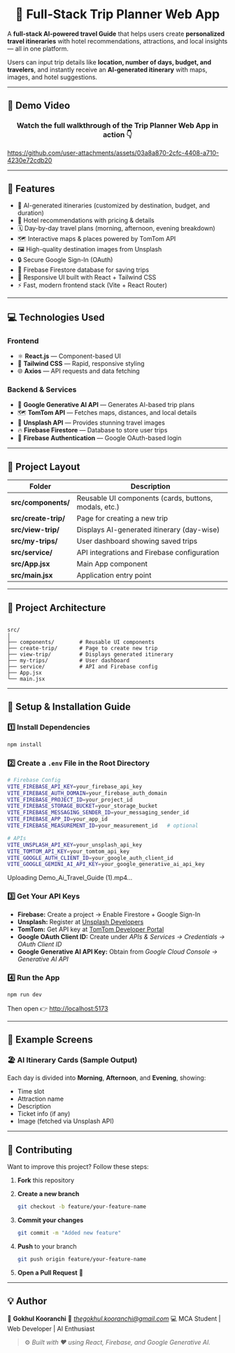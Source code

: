 <h1 align="center">🧭 Full-Stack Trip Planner Web App</h1>

A **full-stack AI-powered travel Guide** that helps users create **personalized travel itineraries** with hotel recommendations, attractions, and local insights — all in one platform.

Users can input trip details like **location, number of days, budget, and travelers**, and instantly receive an **AI-generated itinerary** with maps, images, and hotel suggestions.

---
## 🎥 Demo Video
<h3 align="center">Watch the full walkthrough of the Trip Planner Web App in action 👇  </h3>

https://github.com/user-attachments/assets/03a8a870-2cfc-4408-a710-4230e72cdb20

---



## 🚀 Features

- 🤖 AI-generated itineraries (customized by destination, budget, and duration)
- 🏨 Hotel recommendations with pricing & details
- 🗓️ Day-by-day travel plans (morning, afternoon, evening breakdown)
- 🗺️ Interactive maps & places powered by TomTom API
- 🖼️ High-quality destination images from Unsplash
- 🔒 Secure Google Sign-In (OAuth)
- 💾 Firebase Firestore database for saving trips
- 🎨 Responsive UI built with React + Tailwind CSS
- ⚡ Fast, modern frontend stack (Vite + React Router)

---

## 💻 Technologies Used

### **Frontend**
- ⚛️ **React.js** — Component-based UI  
- 🎨 **Tailwind CSS** — Rapid, responsive styling  
- 🌐 **Axios** — API requests and data fetching  

### **Backend & Services**
- 🧠 **Google Generative AI API** — Generates AI-based trip plans  
- 🗺️ **TomTom API** — Fetches maps, distances, and local details  
- 📸 **Unsplash API** — Provides stunning travel images  
- 🔥 **Firebase Firestore** — Database to store user trips  
- 🔐 **Firebase Authentication** — Google OAuth-based login  

---

## 📂 Project Layout

| Folder | Description |
|--------|--------------|
| **src/components/** | Reusable UI components (cards, buttons, modals, etc.) |
| **src/create-trip/** | Page for creating a new trip |
| **src/view-trip/** | Displays AI-generated itinerary (day-wise) |
| **src/my-trips/** | User dashboard showing saved trips |
| **src/service/** | API integrations and Firebase configuration |
| **src/App.jsx** | Main App component |
| **src/main.jsx** | Application entry point |

---

## 🧱 Project Architecture

```

src/
│
├── components/        # Reusable UI components
├── create-trip/       # Page to create new trip
├── view-trip/         # Displays generated itinerary
├── my-trips/          # User dashboard
├── service/           # API and Firebase config
├── App.jsx
└── main.jsx

````

---

## 🧾 Setup & Installation Guide

### 1️⃣ Install Dependencies

```bash
npm install
````

### 2️⃣ Create a `.env` File in the Root Directory

```bash
# Firebase Config
VITE_FIREBASE_API_KEY=your_firebase_api_key
VITE_FIREBASE_AUTH_DOMAIN=your_firebase_auth_domain
VITE_FIREBASE_PROJECT_ID=your_project_id
VITE_FIREBASE_STORAGE_BUCKET=your_storage_bucket
VITE_FIREBASE_MESSAGING_SENDER_ID=your_messaging_sender_id
VITE_FIREBASE_APP_ID=your_app_id
VITE_FIREBASE_MEASUREMENT_ID=your_measurement_id   # optional

# APIs
VITE_UNSPLASH_API_KEY=your_unsplash_api_key
VITE_TOMTOM_API_KEY=your_tomtom_api_key
VITE_GOOGLE_AUTH_CLIENT_ID=your_google_auth_client_id
VITE_GOOGLE_GEMINI_AI_API_KEY=your_google_generative_ai_api_key
```


Uploading Demo_Ai_Travel_Guide (1).mp4…


### 3️⃣ Get Your API Keys

* **Firebase:** Create a project → Enable Firestore + Google Sign-In
* **Unsplash:** Register at [Unsplash Developers](https://unsplash.com/developers)
* **TomTom:** Get API key at [TomTom Developer Portal](https://developer.tomtom.com/)
* **Google OAuth Client ID:** Create under *APIs & Services → Credentials → OAuth Client ID*
* **Google Generative AI API Key:** Obtain from *Google Cloud Console → Generative AI API*

### 4️⃣ Run the App

```bash
npm run dev
```

Then open 👉 [http://localhost:5173](http://localhost:5173)

---

## 📸 Example Screens

### 🏖️ AI Itinerary Cards (Sample Output)

Each day is divided into **Morning**, **Afternoon**, and **Evening**, showing:

* Time slot
* Attraction name
* Description
* Ticket info (if any)
* Image (fetched via Unsplash API)

---

## 🤝 Contributing

Want to improve this project? Follow these steps:

1. **Fork** this repository
2. **Create a new branch**

   ```bash
   git checkout -b feature/your-feature-name
   ```
3. **Commit your changes**

   ```bash
   git commit -m "Added new feature"
   ```
4. **Push** to your branch

   ```bash
   git push origin feature/your-feature-name
   ```
5. **Open a Pull Request** 🚀

---

## 💡 Author

👤 **Gokhul Kooranchi**
📧 *[thegokhul.kooranchi@gmail.com](mailto:gokhulkooranchi@gmail.com)*
💻 MCA Student | Web Developer | AI Enthusiast

> ⚙️ *Built with ❤️ using React, Firebase, and Google Generative AI.*
